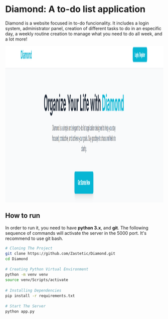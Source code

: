 # <b>Diamond: A to-do list application</b>
Diamond is a website focused in to-do funcionality. It includes a login system, administrator panel, creation of different tasks to do in an especific day, a weekly routine creation to manage what you need to do all week, and a lot more!

<div align="center">
	<img src="img/f1.png" height="500" alt="teaser image" align=center />
</div>

## How to run
In order to run it, you need to have <b>python 3.x</b>, and <b>git</b>.
The following sequence of commands will activate the server in the 5000 port. It's recommend to use git bash.


```bash
# Cloning The Project
git clone https://github.com/Zastetic/Diamond.git
cd Diamond

# Creating Python Virtual Environment
python -m venv venv
source venv/Scripts/activate

# Installing Dependencies
pip install -r requirements.txt

# Start The Server
python app.py

```
